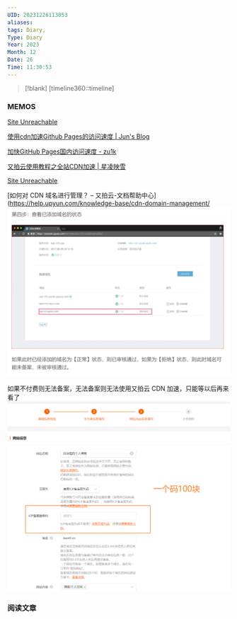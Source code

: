 ```yaml
---
UID: 20231226113053
aliases: 
tags: Diary,
Type: Diary
Year: 2023
Month: 12
Date: 26
Time: 11:30:53
---
```

> [!blank] 
> [timeline360::timeline]


### MEMOS

[Site Unreachable](https://xingpingcn.top/%E4%B8%BAvolantis%E6%B7%BB%E5%8A%A0cdn%E5%8A%A0%E9%80%9F.html)

[使用cdn加速Github Pages的访问速度 | Jun's Blog](https://www.jun997.xyz/2022/05/18/62ef741104da.html#5-%E5%8F%88%E6%8B%8D%E4%BA%91)

[加快GitHub Pages国内访问速度 - zu1k](https://zu1k.com/posts/coding/speedup-github-page/)

[又拍云使用教程之全站CDN加速 | 星凌映雪](https://blog.xinglingyingxue.com/posts/27514/)

[Site Unreachable](https://www.qinxing.xyz/posts/54ce21be/)

[如何对 CDN 域名进行管理？ – 又拍云-文档帮助中心](https://help.upyun.com/knowledge-base/cdn-domain-management/
![](asset/Pasted%20image%2020231226121132.png)

如果不付费则无法备案，无法备案则无法使用又拍云 CDN 加速，只能等以后再来看了
![](asset/Pasted%20image%2020231226122107.png)
### 阅读文章






